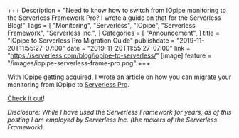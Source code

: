 +++
Description = "Need to know how to switch from IOpipe monitoring to the Serverless Framework Pro? I wrote a guide on that for the Serverless Blog!"
Tags = [
  "Monitoring",
  "Serverless",
  "IOpipe",
  "Serverless Framework",
  "Serverless Inc.",
]
Categories = [
  "Announcement",
]
title = "IOpipe to Serverless Pro Migration Guide"
publishdate = "2019-11-20T11:55:27-07:00"
date = "2019-11-20T11:55:27-07:00"
link = "https://serverless.com/blog/iopipe-to-serverless/"
[image]
    feature = "/images/iopipe-serverless-frame-pro.png"
+++

With [IOpipe getting acquired](https://techcrunch.com/2019/11/01/new-relic-snags-early-stage-serverless-monitoring-startup-iopipe/), I wrote an article on how you can migrate your monitoring from IOpipe to [Serverless Pro](https://dashboard.serverless.com/).<!--more-->

[Check it out](https://serverless.com/blog/iopipe-to-serverless/)! 

*Disclosure: While I have used the Serverless Framework for years, as of this posting I am employed by Serverless Inc. (the makers of the Serverless Framework).*